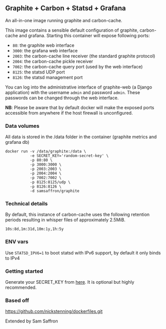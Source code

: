 ## Graphite + Carbon + Statsd + Grafana

An all-in-one image running graphite and carbon-cache.

This image contains a sensible default configuration of graphite,
carbon-cache and grafana. Starting this container will expose following ports:

- `80`: the graphite web interface
- `3000`: the grafana web interface
- `2003`: the carbon-cache line receiver (the standard graphite protocol)
- `2004`: the carbon-cache pickle receiver
- `7002`: the carbon-cache query port (used by the web interface)
- `8125`: the statsd UDP port
- `8126`: the statsd management port


You can log into the administrative interface of graphite-web (a Django
application) with the username `admin` and password `admin`. These passwords can
be changed through the web interface.

**NB**: Please be aware that by default docker will make the exposed ports
accessible from anywhere if the host firewall is unconfigured.

### Data volumes

All data is stored in the /data folder in the container (graphite metrics and grafana db)


    docker run -v /data/graphite:/data \
               -e SECRET_KEY='random-secret-key' \
               -p 80:80 \
               -p 3000:3000 \
               -p 2003:2003 \
               -p 2004:2004 \
               -p 7002:7002 \
               -p 8125:8125/udp \
               -p 8126:8126 \
               -d samsaffron/graphite

### Technical details

By default, this instance of carbon-cache uses the following retention periods
resulting in whisper files of approximately 2.5MiB.

    10s:8d,1m:31d,10m:1y,1h:5y

### ENV vars

Use `STATSD_IPV6=1` to boot statsd with IPv6 support, by default it only binds to IPv4

### Getting started

Generate your SECRET_KEY from [here](http://www.miniwebtool.com/django-secret-key-generator/). It is optional but highly recommended.


### Based off

https://github.com/nickstenning/dockerfiles.git

Extended by Sam Saffron

